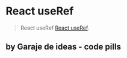 # React useRef

> React useRef [React useRef](https://www.youtube.com/watch?v=oNROv1-ZLOY).

## by Garaje de ideas - code pills